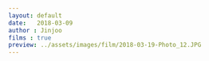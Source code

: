 ```yaml
---
layout: default
date:   2018-03-09
author : Jinjoo
films : true
preview: ../assets/images/film/2018-03-19-Photo_12.JPG
---
```

